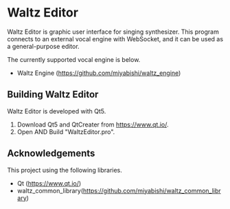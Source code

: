 # Waltz Editor
Waltz Editor is graphic user interface for singing synthesizer.
This program connects to an external vocal engine with WebSocket, and it can be used as a general-purpose editor.


The currently supported vocal engine is below.
* Waltz Engine (https://github.com/miyabishi/waltz_engine)

## Building Waltz Editor
Waltz Editor is developed with Qt5.
1. Download Qt5 and QtCreater from https://www.qt.io/.
1. Open AND Build "WaltzEditor.pro".

## Acknowledgements
This project using the following libraries.
- Qt (https://www.qt.io/)
- waltz_common_library(https://github.com/miyabishi/waltz_common_library)
